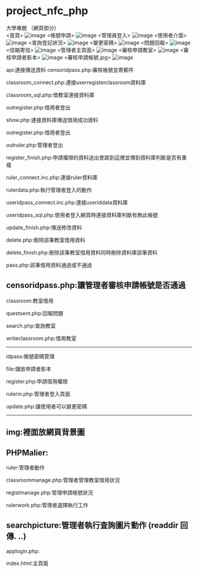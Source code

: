 # project_nfc_php

大學專題 （網頁部分）<br/>
<首頁>
![image](https://github.com/ga503306/project_nfc_php/blob/fix-api/Readmefile/%E4%B8%BB%E9%A0%81%E9%9D%A2.jpg)
<帳號申請>
![image](https://github.com/ga503306/project_nfc_php/blob/fix-api/Readmefile/%E5%B8%B3%E8%99%9F%E7%94%B3%E8%AB%8B.jpg)
<管理員登入>
![image](https://github.com/ga503306/project_nfc_php/blob/fix-api/Readmefile/%E7%AE%A1%E7%90%86%E5%93%A1%E7%99%BB%E5%85%A5.jpg)
<使用者介面>
![image](https://github.com/ga503306/project_nfc_php/blob/fix-api/Readmefile/%E4%BD%BF%E7%94%A8%E8%80%85%E4%BB%8B%E9%9D%A2.jpg)
<查詢登記狀況>
![image](https://github.com/ga503306/project_nfc_php/blob/fix-api/Readmefile/%E6%9F%A5%E8%A9%A2%E7%99%BB%E8%A8%98%E7%8B%80%E6%B3%81.jpg)
<變更密碼>
![image](https://github.com/ga503306/project_nfc_php/blob/fix-api/Readmefile/%E8%AE%8A%E6%9B%B4%E5%AF%86%E7%A2%BC.jpg)
<問題回報>
![image](https://github.com/ga503306/project_nfc_php/blob/fix-api/Readmefile/%E5%95%8F%E9%A1%8C%E5%9B%9E%E5%A0%B1.jpg)
<信箱寄信>
![image](https://github.com/ga503306/project_nfc_php/blob/fix-api/Readmefile/%E4%BF%A1%E7%AE%B1%E5%AF%84%E4%BF%A1.png)
<管理者主頁面>
![image](https://github.com/ga503306/project_nfc_php/blob/fix-api/Readmefile/%E7%AE%A1%E7%90%86%E8%80%85%E4%B8%BB%E9%A0%81%E9%9D%A2.jpg)
<審核申請教室>
![image](https://github.com/ga503306/project_nfc_php/blob/fix-api/Readmefile/%E5%AF%A9%E6%A0%B8%E7%94%B3%E8%AB%8B.jpg)
<審核申請者影本>
![image](https://github.com/ga503306/project_nfc_php/blob/fix-api/Readmefile/%E5%AF%A9%E6%A0%B8%E7%94%B3%E8%AB%8B%E8%80%85%E5%BD%B1%E6%9C%AC.jpg)
<審核申請帳號.jpg>
![image](https://github.com/ga503306/project_nfc_php/blob/fix-api/Readmefile/%E5%AF%A9%E6%A0%B8%E7%94%B3%E8%AB%8B%E5%B8%B3%E8%99%9F.jpg)


api:連接傳送資料
censoridpass.php:審核帳號並寄郵件

classroom_connect.php:連接userregisterclassroom資料庫

classroom_sql.php:借教室連接資料庫

outregister.php:借用者登出

show.php:連接資料庫傳送借用成功資料

outregister.php:借用者登出

outruler.php:管理者登出

register_finish.php:申請權限的資料送出會跳到這裡並傳到資料庫判斷是否有重複

ruler_connect.inc.php:連接ruler資料庫

rulerdata.php:執行管理者登入的動作

useridpass_connect.inc.php:連接useriddata資料庫

useridpass_sql.php:使用者登入網頁時連接資料庫判斷有無此帳號

update_finish.php:傳送修改資料

delete.php:刪除該筆教室借用資料

delete_finish.php:刪除該筆教室借用資料同時刪除資料庫該筆資料

pass.php:該筆借用資料通過或不通過

censoridpass.php:讓管理者審核申請帳號是否通過
---------------------------------------------------------
classroom:教室借用

questsent.php:回報問題

search.php:查詢教室

writeclassroom.php:借用教室

---------------------------------------------------------
idpass:帳號密碼管理

file:儲放申請者影本

register.php:申請借用權限

rulerin.php:管理者登入頁面

update.php:讓使用者可以變更密碼

---------------------------------------------------------
img:裡面放網頁背景圖
---------------------------------------------------------
PHPMalier:
---------------------------------------------------------
ruler:管理者動作

classroommanage.php:管理者管理教室借用狀況

registmanage.php:管理申請帳號狀況

rulerwork.php:管理者選擇執行工作

searchpicture:管理者執行查詢圖片動作 (readdir 回傳. ..)
---------------------------------------------------------
applogin.php:

index.html:主頁面
